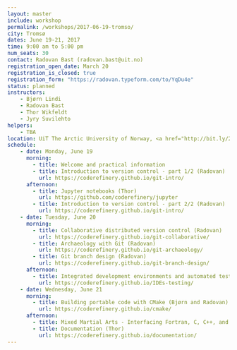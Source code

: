```yaml
---
layout: master
include: workshop
permalink: /workshops/2017-06-19-tromso/
city: Tromsø
dates: June 19-21, 2017
time: 9:00 am to 5:00 pm
num_seats: 30
contact: Radovan Bast (radovan.bast@uit.no)
registration_open_date: March 20
registration_is_closed: true
registration_form: "https://radovan.typeform.com/to/YqDu4e"
status: planned
instructors:
    - Bjørn Lindi
    - Radovan Bast
    - Thor Wikfeldt
    - Jyry Suvilehto
helpers:
    - TBA
location: UiT The Arctic University of Norway, <a href="http://bit.ly/2ntu76T" target="_blank">Room TEO-H1 1.425</a>.
schedule:
    - date: Monday, June 19
      morning:
        - title: Welcome and practical information
        - title: Introduction to version control - part 1/2 (Radovan)
          url: https://coderefinery.github.io/git-intro/
      afternoon:
        - title: Jupyter notebooks (Thor)
          url: https://github.com/coderefinery/jupyter
        - title: Introduction to version control - part 2/2 (Radovan)
          url: https://coderefinery.github.io/git-intro/
    - date: Tuesday, June 20
      morning:
        - title: Collaborative distributed version control (Radovan)
          url: https://coderefinery.github.io/git-collaborative/
        - title: Archaeology with Git (Radovan)
          url: https://coderefinery.github.io/git-archaeology/
        - title: Git branch design (Radovan)
          url: https://coderefinery.github.io/git-branch-design/
      afternoon:
        - title: Integrated development environments and automated testing (Jyry)
          url: https://coderefinery.github.io/IDEs-testing/
    - date: Wednesday, June 21
      morning:
        - title: Building portable code with CMake (Bjørn and Radovan)
          url: https://coderefinery.github.io/cmake/
      afternoon:
        - title: Mixed Martial Arts - Interfacing Fortran, C, C++, and Python for Great Good! (Bjørn and Radovan)
        - title: Documentation (Thor)
          url: https://coderefinery.github.io/documentation/
---
```

